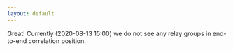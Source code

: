 ```yaml
---
layout: default
---
```



Great! Currently (2020-08-13 15:00) we do not see any relay groups
in end-to-end correlation position.

